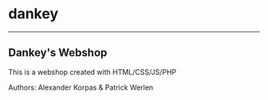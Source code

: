 # dankey
----
Dankey's Webshop
----

This is a webshop created with HTML/CSS/JS/PHP

Authors: Alexander Korpas & Patrick Werlen

